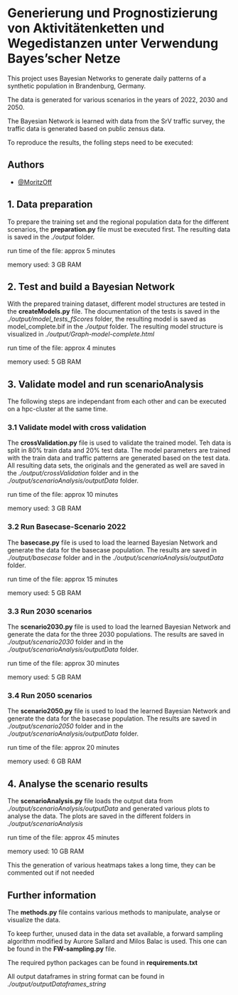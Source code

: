 
# Generierung und Prognostizierung von Aktivitätenketten und Wegedistanzen unter Verwendung Bayes’scher Netze

This project uses Bayesian Networks to generate daily patterns of a synthetic population in Brandenburg, Germany.

The data is generated for various scenarios in the years of 2022, 2030 and 2050.

The Bayesian Network is learned with data from the SrV traffic survey, the traffic data is generated based on public zensus data.

To reproduce the results, the folling steps need to be executed:



## Authors

- [@MoritzOff](https://www.github.com/MoritzOff)


## 1. Data preparation
To prepare the training set and the regional population data for the different scenarios, the **preparation.py** file must be executed first. The resulting data is saved in the *./output* folder. 

run time of the file: approx 5 minutes

memory used: 3 GB RAM
## 2. Test and build a Bayesian Network
With the prepared training dataset, different model structures are tested in the **createModels.py** file. The documentation of the tests is saved in the *./output/model_tests_fScores* folder, the resulting model is saved as model_complete.bif in the *./output* folder. The resulting model structure is visualized in *./output/Graph-model-complete.html*

run time of the file: approx 4 minutes

memory used: 5 GB RAM
## 3. Validate model and run scenarioAnalysis
The following steps are independant from each other and can be executed on a hpc-cluster at the same time.
### 3.1 Validate model with cross validation
The **crossValidation.py** file is used to validate the trained model. Teh data is split in 80% train data and 20% test data. The model parameters are trained with the train data and traffic patterns are generated based on the test data. All resulting data sets, the originals and the generated as well are saved in the *./output/crossValidation* folder and in the *./output/scenarioAnalysis/outputData* folder.

run time of the file: approx 10 minutes

memory used: 3 GB RAM
### 3.2 Run Basecase-Scenario 2022
The **basecase.py** file is used to load the learned Bayesian Network and generate the data for the basecase population. The results are saved in *./output/basecase* folder and in the *./output/scenarioAnalysis/outputData* folder.

run time of the file: approx 15 minutes

memory used: 5 GB RAM
### 3.3 Run 2030 scenarios
The **scenario2030.py** file is used to load the learned Bayesian Network and generate the data for the three 2030 populations. The results are saved in *./output/scenario2030* folder and in the *./output/scenarioAnalysis/outputData* folder.

run time of the file: approx 30 minutes

memory used: 5 GB RAM
### 3.4 Run 2050 scenarios
The **scenario2050.py** file is used to load the learned Bayesian Network and generate the data for the basecase population. The results are saved in *./output/scenario2050* folder and in the *./output/scenarioAnalysis/outputData* folder.

run time of the file: approx 20 minutes

memory used: 6 GB RAM
## 4. Analyse the scenario results
The **scenarioAnalysis.py** file loads the output data from *./output/scenarioAnalysis/outputData* and generated various plots to analyse the data. The plots are saved in the different folders in *./output/scenarioAnalysis*

run time of the file: approx 45 minutes

memory used: 10 GB RAM

This the generation of various heatmaps takes a long time, they can be commented out if not needed
## Further information
The **methods.py** file contains various methods to manipulate, analyse or visualize the data. 

To keep further, unused data in the data set available, a forward sampling algorithm modified by Aurore Sallard and Milos Balac is used. This one can be found in the **FW-sampling.py** file.

The required python packages can be found in **requirements.txt**

All output dataframes in string format can be found in *./output/outputDataframes_string*
